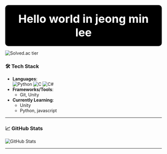 
<div style="font-size: 36px; font-weight: bold; text-align: center; border: 2px solid #000000; background-color: #000000; color: white; padding: 20px; border-radius: 10px;">
    Hello world in jeong min lee
</div>

![Solved.ac tier](http://mazassumnida.wtf/api/v2/generate_badge?boj=leeas3140)


### 🛠 Tech Stack
- **Languages**:
  <br> 
  ![Python](https://img.shields.io/badge/-Python-3776AB?logo=python&logoColor=white)
  ![C](https://img.shields.io/badge/-C-A8B9CC?logo=c&logoColor=white)
  ![C#](https://img.shields.io/badge/-C%23-239120?logo=csharp&logoColor=white)
- **Frameworks/Tools**: 
  - Git, Unity
- **Currently Learning**: 
  - Unity
  - Python, javascript
  
---

### 📈 GitHub Stats
![GitHub Stats](https://github-readme-stats.vercel.app/api?username=yourusername&show_icons=true&theme=radical)

---
